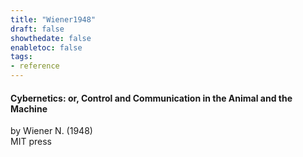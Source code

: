 ```yaml
---
title: "Wiener1948"
draft: false
showthedate: false
enabletoc: false
tags:
- reference
---
```


#### **Cybernetics: or, Control and Communication in the Animal and the Machine**     
by Wiener N. (1948)         
MIT press      


